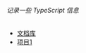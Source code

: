 ###### 记录一些 TypeScript 信息

* [文档库](https://github.com/webproblem/learning-article#typescript)
* [项目1](https://github.com/xiaomuzhu/vue-ts-daily)
